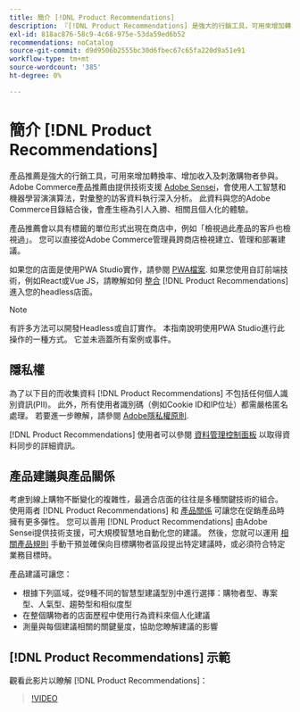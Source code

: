 ```yaml
---
title: 簡介 [!DNL Product Recommendations]
description: 『[!DNL Product Recommendations] 是強大的行銷工具，可用來增加轉換率、增加收入及刺激購物者參與。」
exl-id: 818ac876-58c9-4c68-975e-53da59ed6b52
recommendations: noCatalog
source-git-commit: d9d9506b2555bc30d6fbec67c65fa220d9a51e91
workflow-type: tm+mt
source-wordcount: '385'
ht-degree: 0%

---
```


# 簡介 [!DNL Product Recommendations]

產品推薦是強大的行銷工具，可用來增加轉換率、增加收入及刺激購物者參與。 Adobe Commerce產品推薦由提供技術支援 [Adobe Sensei](https://www.adobe.com/sensei.html)，會使用人工智慧和機器學習演演算法，對彙整的訪客資料執行深入分析。 此資料與您的Adobe Commerce目錄結合後，會產生極為引人入勝、相關且個人化的體驗。

產品推薦會以具有標籤的單位形式出現在商店中，例如「檢視過此產品的客戶也檢視過」。 您可以直接從Adobe Commerce管理員跨商店檢視建立、管理和部署建議。

如果您的店面是使用PWA Studio實作，請參閱 [PWA檔案](https://developer.adobe.com/commerce/pwa-studio/integrations/product-recommendations/). 如果您使用自訂前端技術，例如React或Vue JS，請瞭解如何 [整合](headless.md) [!DNL Product Recommendations] 進入您的headless店面。

>[!NOTE]
>
>有許多方法可以開發Headless或自訂實作。 本指南說明使用PWA Studio進行此操作的一種方式。 它並未涵蓋所有案例或事件。

## 隱私權

為了以下目的而收集資料 [!DNL Product Recommendations] 不包括任何個人識別資訊(PII)。 此外，所有使用者識別碼（例如Cookie ID和IP位址）都需嚴格匿名處理。 若要進一步瞭解，請參閱 [Adobe隱私權原則](https://www.adobe.com/privacy/policy.html).

[!DNL Product Recommendations] 使用者可以參閱 [資料管理控制面板](https://experienceleague.adobe.com/docs/commerce-admin/systems/data-transfer/data-dashboard.html) 以取得資料同步的詳細資訊。

## 產品建議與產品關係

考慮到線上購物不斷變化的複雜性，最適合店面的往往是多種關鍵技術的組合。 使用兩者 [!DNL Product Recommendations] 和 [產品關係](https://experienceleague.adobe.com/docs/commerce-admin/marketing/promotions/product-relationships/product-relationships.html) 可讓您在促銷產品時擁有更多彈性。 您可以善用 [!DNL Product Recommendations] 由Adobe Sensei提供技術支援，可大規模智慧地自動化您的建議。 然後，您就可以運用 [相關產品規則](https://experienceleague.adobe.com/docs/commerce-admin/marketing/promotions/product-relationships/product-related-rules.html) 手動干預並確保向目標購物者區段提出特定建議時，或必須符合特定業務目標時。

產品建議可讓您：

- 根據下列區域，從9種不同的智慧型建議型別中進行選擇：購物者型、專案型、人氣型、趨勢型和相似度型
- 在整個購物者的店面歷程中使用行為資料來個人化建議
- 測量與每個建議相關的關鍵量度，協助您瞭解建議的影響

## [!DNL Product Recommendations] 示範

觀看此影片以瞭解 [!DNL Product Recommendations]：

>[!VIDEO](https://video.tv.adobe.com/v/343991?quality=12)
